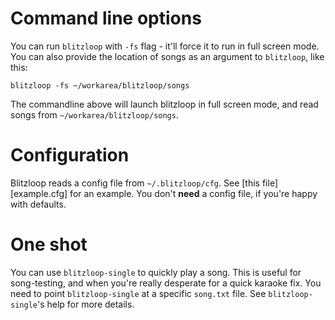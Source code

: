 # Command line options

You can run `blitzloop` with `-fs` flag - it'll force it to run in full screen
mode. You can also provide the location of songs as an argument to `blitzloop`,
like this:

```shell
blitzloop -fs ~/workarea/blitzloop/songs
```

The commandline above will launch blitzloop in full screen mode, and read songs
from `~/workarea/blitzloop/songs`.

# Configuration

Blitzloop reads a config file from `~/.blitzloop/cfg`. See [this
file][example.cfg] for an example. You don't **need** a config file, if you're
happy with defaults.

# One shot

You can use `blitzloop-single` to quickly play a song. This is useful for
song-testing, and when you're really desperate for a quick karaoke fix. You need
to point `blitzloop-single` at a specific `song.txt` file. See
`blitzloop-single`'s help for more details.
